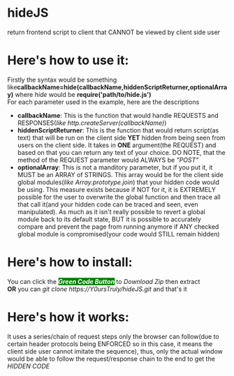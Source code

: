# hideJS
return frontend script to client that CANNOT be viewed by client side user

# Here's how to use it:
Firstly the syntax would be something like<b>callbackName=hide(callbackName,hiddenScriptReturner,optionalArray)</b> where <i>hide</i> would be <b>require('path/to/hide.js')</b>
<br>For each parameter used in the example, here are the descriptions
- <b>callbackName</b>: This is the function that would handle REQUESTS and RESPONSES(<i>like http.createServer(callbackName)</i>)
- <b>hiddenScriptReturner</b>: This is the function that would return script(as text) that will be run on the client side <b>YET</b> hidden from being seen from users on the client side. It takes in <b>ONE</b> argument(the REQUEST) and based on that you can return any text of your choice. DO NOTE, that the method of the REQUEST parameter would ALWAYS be <i>"POST"</i>
- <b>optionalArray</b>: This is not a manditory parameter, but if you put it, it MUST be an ARRAY of STRINGS. This array would be for the client side global modules(<i>like Array.prototype.join</i>) that your hidden code would be using. This measure exists because if NOT for it, it is EXTREMELY possible for the user to overwrite the global function and then trace all that call it(and your hidden code can be traced and seen, even manipulated). As much as it isn't really possible to revert a global module back to its default state, BUT it is possible to accurately compare and prevent the page from running anymore if ANY checked global module is compromised(your code would STILL remain hidden)

# Here's how to install:
You can click the <b><i style="color:white;background-color:green;">Green Code Button</i></b> to <i>Download Zip</i> then extract <br><b>OR</b> you can <i>git clone https://Y0ursTruly/hideJS.git</i> and that's it

# Here's how it works: 
It uses a series/chain of request steps only the browser can follow(due to certain header protocols being ENFORCED so in this case, it means the client side user cannot imitate the sequence), thus, only the actual window would be able to follow the request/response chain to the end to get the <i>HIDDEN CODE</i>
